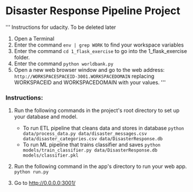 # Disaster Response Pipeline Project

'''
Instructions for udacity. To be deleted later
1. Open a Terminal
2. Enter the command `env | grep WORK` to find your workspace variables
3. Enter the command `cd 1_flask_exercise` to go into the 1_flask_exercise folder.
4. Enter the command `python worldbank.py`
5. Open a new web browser window and go to the web address:
`http://WORKSPACESPACEID-3001.WORKSPACEDOMAIN` replacing WORKSPACEID and WORKSPACEDOMAIN with your values.
'''

### Instructions:
1. Run the following commands in the project's root directory to set up your database and model.

    - To run ETL pipeline that cleans data and stores in database
        `python data/process_data.py data/disaster_messages.csv data/disaster_categories.csv data/DisasterResponse.db`
    - To run ML pipeline that trains classifier and saves
        `python models/train_classifier.py data/DisasterResponse.db models/classifier.pkl`

2. Run the following command in the app's directory to run your web app.
    `python run.py`

3. Go to http://0.0.0.0:3001/
